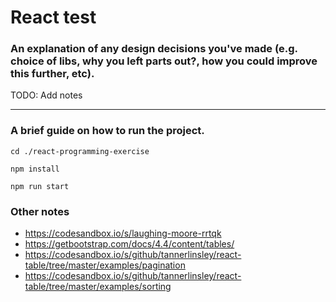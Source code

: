 # React test

### An explanation of any design decisions you've made (e.g. choice of libs, why you left parts out?, how you could improve this further, etc).

TODO: Add notes



-----------
### A brief guide on how to run the project.

```
cd ./react-programming-exercise
```
``` 
npm install
```
``` 
npm run start
```


### Other notes

- https://codesandbox.io/s/laughing-moore-rrtqk
- https://getbootstrap.com/docs/4.4/content/tables/
- https://codesandbox.io/s/github/tannerlinsley/react-table/tree/master/examples/pagination
- https://codesandbox.io/s/github/tannerlinsley/react-table/tree/master/examples/sorting
